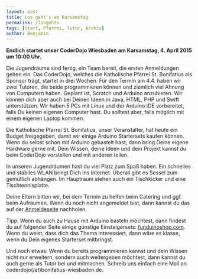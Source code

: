 ```yaml
---
layout: post
title: Los geht's am Karsamstag
permalink: /losgehts
tags: [Start, Pfarrei, Tutor, Archiv]
author: Benjamin
---
```


**Endlich startet unser CoderDojo Wiesbaden am Karsamstag, 4. April 2015 um 10:00 Uhr.**

Die Jugendräume sind fertig, ein Team bereit, die ersten Anmeldungen gehen ein.
Das CoderDojo, welches die Katholische Pfarrei St. Bonifatius als Sponsor trägt, startet in drei Wochen.
Für den Termin am 4.4. haben wir zwei Tutoren, die beide programmieren können und ziemlich viel Ahnung von Computern haben.<!--break--><!--n-->
Geplant ist, Scratch und Arduino anzubieten. Wir können dich aber auch bei Deinen Ideen in Java, HTML, PHP und Swift unterstützen.
Wir haben 5 PCs mit Linux und der Arduino IDE vorbereitet, falls Du keinen eigenen Computer hast.
Du solltest aber, falls möglich mit einem eigenen Laptop kommen.

Die Katholische Pfarrei St. Bonifatius, unser Veranstalter, hat heute ein Budget freigegeben, damit wir einige Arduino Startersets kaufen können.
Wenn du selbst schon mit Arduino gebastelt hast, dann bring Deine eigene Hardware gerne mit.
Dein Wissen, deine Ideen und dein Projekt kannst du beim CoderDojo vorstellen und mit anderen teilen.

In unseren Jugendräumen hast du viel Platz zum Spaß haben. Ein schnelles und stabiles WLAN bringt Dich ins Internet.
Überall gibt es Sessel zum gemütlich abhängen. Im Hauptraum stehen auch ein Tischkicker und eine Tischtennisplatte.

Deine Eltern bitten wir, bei dem Termin zu helfen beim Catering und ggf. beim Aufräumen.
Wenn du noch nicht angemeldet bist, dann kannst du das auf der [Anmeldeseite](https://coderdojo-wiesbaden.de/anmeldung) nachholen.

Tipp: Wenn du auch zu Hause mit Arduino basteln möchtest, dann findest du auf folgender Seite einige günstige Einsteigersets: [funduinoshop.com](https://fundoinoshop.com).
Wenn du weist, dass dich das Thema interessiert, dann wäre es klasse, wenn du Dein eigenes Starterset mitbringst.

Und noch etwas: Wenn du bereits programmieren kannst und dein Wissen nicht nur erweitern, sondern auch weitergeben möchtest,
 dann kannst du auch gerne als Tutor bei und mitmachen. Schreib uns einfach eine Mail an coderdojo(/at)bonifatius-wiesbaden.de.